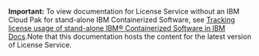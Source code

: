 **Important:** To view documentation for License Service without an IBM Cloud Pak for stand-alone IBM Containerized Software, see [Tracking license usage of stand-alone IBM® Containerized Software in IBM Docs](https://ibm.biz/license_service4containers).Note that  this documentation hosts the content for the latest version of License Service.